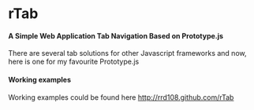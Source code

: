 rTab
====

#### A Simple Web Application Tab Navigation Based on Prototype.js

There are several tab solutions for other Javascript frameworks and now, here is one for my favourite Prototype.js

#### Working examples

Working examples could be found here http://rrd108.github.com/rTab
